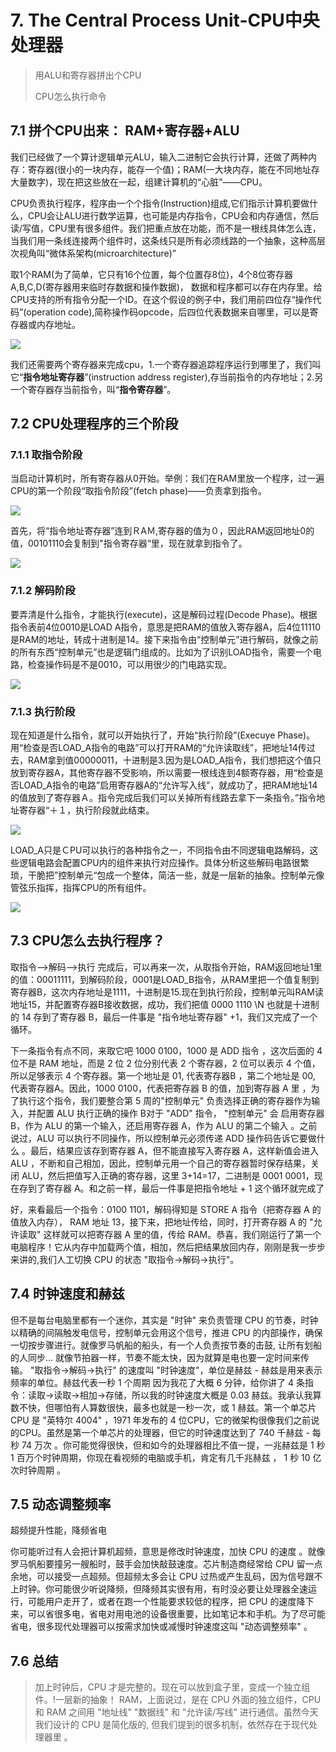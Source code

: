 # 7. The Central Process Unit-CPU中央处理器

> 用ALU和寄存器拼出个CPU
>
> CPU怎么执行命令

## 7.1 拼个CPU出来： RAM+寄存器+ALU

我们已经做了一个算计逻辑单元ALU，输入二进制它会执行计算，还做了两种内存：寄存器(很小的一块内存，能存一个值)；RAM(一大块内存，能在不同地址存大量数字)，现在把这些放在一起，组建计算机的“心脏”——CPU。

CPU负责执行程序，程序由一个个指令(Instruction)组成,它们指示计算机要做什么，CPU会让ALU进行数学运算，也可能是内存指令，CPU会和内存通信，然后读/写值，CPU里有很多组件。我们把重点放在功能，而不是一根线具体怎么连，当我们用一条线连接两个组件时，这条线只是所有必须线路的一个抽象，这种高层次视角叫“微体系架构(microarchitecture)”

取1个RAM(为了简单，它只有16个位置，每个位置存8位)，4个8位寄存器A,B,C,D(寄存器用来临时存数据和操作数据)， 数据和程序都可以存在内存里。给CPU支持的所有指令分配一个ID。在这个假设的例子中，我们用前四位存“操作代码”(operation code),简称操作码opcode，后四位代表数据来自哪里，可以是寄存器或内存地址。

![](../assets/7-指令表.png)

我们还需要两个寄存器来完成cpu，1.一个寄存器追踪程序运行到哪里了，我们叫它“**指令地址寄存器**”(instruction address register),存当前指令的内存地址；2.另一个寄存器存当前指令，叫“**指令寄存器**”。

## 7.2 CPU处理程序的三个阶段

### 7.1.1 取指令阶段

当启动计算机时，所有寄存器从0开始。举例：我们在RAM里放一个程序，过一遍CPU的第一个阶段“取指令阶段”(fetch phase)——负责拿到指令。

![](../assets/7-fetch-phase.png)

首先，将“指令地址寄存器”连到ＲAＭ,寄存器的值为０，因此RAM返回地址0的值，00101110会复制到"指令寄存器“里，现在就拿到指令了。

![](../assets/7-fetch-phase-2.png)

### 7.1.2 解码阶段

要弄清是什么指令，才能执行(execute)，这是解码过程(Decode Phase)。根据指令表前4位0010是LOAD A指令，意思是把RAM的值放入寄存器A，后4位11110是RAM的地址，转成十进制是14。接下来指令由“控制单元”进行解码，就像之前的所有东西“控制单元”也是逻辑门组成的。比如为了识别LOAD指令，需要一个电路，检查操作码是不是0010，可以用很少的门电路实现。

![](../assets/7-decode-phase.png)

### 7.1.3 执行阶段

现在知道是什么指令，就可以开始执行了，开始“执行阶段”(Execuye Phase)。用“检查是否LOAD_A指令的电路”可以打开RAM的“允许读取线”，把地址14传过去，RAM拿到值00000011，十进制是3.因为是LOAD_A指令，我们想把这个值只放到寄存器A，其他寄存器不受影响，所以需要一根线连到4额寄存器，用“检查是否LOAD_A指令的电路”启用寄存器A的“允许写入线”，就成功了，把RAM地址14的值放到了寄存器Ａ。指令完成后我们可以关掉所有线路去拿下一条指令。”指令地址寄存器“＋１，执行阶段就此结束。

![](../assets/7-execute-phase.png)

LOAD_A只是ＣPU可以执行的各种指令之一，不同指令由不同逻辑电路解码，这些逻辑电路会配置CPU内的组件来执行对应操作。具体分析这些解码电路很繁琐，干脆把”控制单元“包成一个整体，简洁一些，就是一层新的抽象。控制单元像管弦乐指挥，指挥CPU的所有组件。

![](../assets/7-control-unit.png)

## 7.3 CPU怎么去执行程序？

取指令-->解码-->执行 完成后，可以再来一次，从取指令开始，RAM返回地址1里的值：00011111，到解码阶段，0001是LOAD_B指令，从RAM里把一个值复制到寄存器B，这次内存地址是1111，十进制是15.现在到执行阶段，控制单元叫RAM读地址15，并配置寄存器B接收数据，成功，我们把值 0000 1110 \N 也就是十进制的 14 存到了寄存器 B，最后一件事是 "指令地址寄存器" +1，我们又完成了一个循环。

下一条指令有点不同，来取它吧 1000 0100，1000 是 ADD 指令 ，这次后面的 4 位不是 RAM 地址，而是 2 位 2 位分别代表 2 个寄存器，2 位可以表示 4 个值，所以足够表示 4 个寄存器。第一个地址是 01, 代表寄存器B ，第二个地址是 00, 代表寄存器A。因此，1000 0100，代表把寄存器 B 的值，加到寄存器 A 里 ，为了执行这个指令，我们要整合第 5 周的"控制单元" 负责选择正确的寄存器作为输入，并配置 ALU 执行正确的操作  B对于 "ADD" 指令， "控制单元" 会 启用寄存器 B，作为 ALU 的第一个输入，还启用寄存器 A，作为 ALU 的第二个输入 。之前说过，ALU 可以执行不同操作，所以控制单元必须传递 ADD 操作码告诉它要做什么 。最后，结果应该存到寄存器 A，但不能直接写入寄存器 A，这样新值会进入 ALU ，不断和自己相加，因此，控制单元用一个自己的寄存器暂时保存结果，关闭 ALU，然后把值写入正确的寄存器，这里 3+14=17，二进制是 0001 0001，现在存到了寄存器 A。和之前一样，最后一件事是把指令地址 + 1 这个循环就完成了

好，来看最后一个指令：0100 1101，解码得知是 STORE A 指令（把寄存器 A 的值放入内存）， RAM 地址 13，接下来，把地址传给，同时，打开寄存器 A 的 "允许读取" 这样就可以把寄存器 A 里的值，传给 RAM。恭喜，我们刚运行了第一个电脑程序！它从内存中加载两个值，相加，然后把结果放回内存，刚刚是我一步步来讲的,我们人工切换 CPU 的状态 "取指令→解码→执行"。

## 7.4 时钟速度和赫兹

但不是每台电脑里都有一个迷你，其实是 "时钟" 来负责管理 CPU 的节奏，时钟以精确的间隔触发电信号，控制单元会用这个信号，推进 CPU 的内部操作，确保一切按步骤进行。就像罗马帆船的船头，有一个人负责按节奏的击鼓, 让所有划船的人同步... 就像节拍器一样，节奏不能太快，因为就算是电也要一定时间来传输。 "取指令→解码→执行" 的速度叫 "时钟速度"，单位是赫兹 - 赫兹是用来表示频率的单位。赫兹代表一秒 1 个周期 因为我花了大概 6 分钟，给你讲了 4 条指令：读取→读取→相加→存储，所以我的时钟速度大概是 0.03 赫兹。我承认我算数不快，但哪怕有人算数很快，最多也就是一秒一次，或 1 赫兹。第一个单芯片 CPU 是 "英特尔 4004" ，1971 年发布的 4 位CPU，它的微架构很像我们之前说的CPU。虽然是第一个单芯片的处理器，但它的时钟速度达到了 740 千赫兹 - 每秒 74 万次 。你可能觉得很快，但和如今的处理器相比不值一提，一兆赫兹是 1 秒 1 百万个时钟周期，你现在看视频的电脑或手机，肯定有几千兆赫兹 ， 1 秒 10 亿次时钟周期 。

## 7.5 动态调整频率

超频提升性能，降频省电

你可能听过有人会把计算机超频，意思是修改时钟速度，加快 CPU 的速度 。就像罗马帆船要撞另一艘船时，鼓手会加快敲鼓速度。芯片制造商经常给 CPU 留一点余地，可以接受一点超频。但超频太多会让 CPU 过热或产生乱码，因为信号跟不上时钟。你可能很少听说降频，但降频其实很有用，有时没必要让处理器全速运行，可能用户走开了，或者在跑一个性能要求较低的程序，把 CPU 的速度降下来，可以省很多电，省电对用电池的设备很重要，比如笔记本和手机。为了尽可能省电，很多现代处理器可以按需求加快或减慢时钟速度这叫 "动态调整频率" 。

## 7.6 总结

> 加上时钟后，CPU 才是完整的。现在可以放到盒子里，变成一个独立组件。!一层新的抽象！ RAM，上面说过，是在 CPU 外面的独立组件，CPU 和 RAM 之间用 "地址线"  "数据线" 和 "允许读/写线" 进行通信。虽然今天我们设计的 CPU 是简化版的, 但我们提到的很多机制，依然存在于现代处理器里 。

